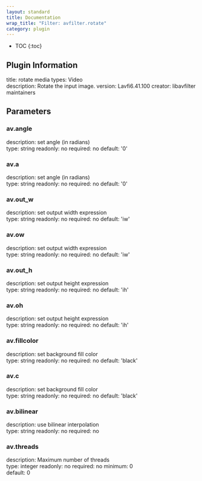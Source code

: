 ```yaml
---
layout: standard
title: Documentation
wrap_title: "Filter: avfilter.rotate"
category: plugin
---
```

* TOC
{:toc}

## Plugin Information

title: rotate
media types:
Video  
description: Rotate the input image.
version: Lavfi6.41.100
creator: libavfilter maintainers

## Parameters

### av.angle

description:
set angle (in radians)  
type: string
readonly: no
required: no
default: '0'  

### av.a

description:
set angle (in radians)  
type: string
readonly: no
required: no
default: '0'  

### av.out_w

description:
set output width expression  
type: string
readonly: no
required: no
default: 'iw'  

### av.ow

description:
set output width expression  
type: string
readonly: no
required: no
default: 'iw'  

### av.out_h

description:
set output height expression  
type: string
readonly: no
required: no
default: 'ih'  

### av.oh

description:
set output height expression  
type: string
readonly: no
required: no
default: 'ih'  

### av.fillcolor

description:
set background fill color  
type: string
readonly: no
required: no
default: 'black'  

### av.c

description:
set background fill color  
type: string
readonly: no
required: no
default: 'black'  

### av.bilinear

description:
use bilinear interpolation  
type: string
readonly: no
required: no

### av.threads

description:
Maximum number of threads  
type: integer
readonly: no
required: no
minimum: 0  
default: 0  


